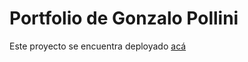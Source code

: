 # Portfolio de Gonzalo Pollini
Este proyecto se encuentra deployado [acá](https://gonzalo-pollini.vercel.app/)
